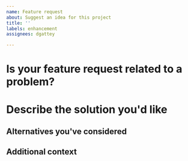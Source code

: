 ```yaml
---
name: Feature request
about: Suggest an idea for this project
title: ''
labels: enhancement
assignees: dgattey

---
```


# Is your feature request related to a problem?
<!-- A clear and concise description of what the problem is. Ex. I'm always frustrated when [...] -->

# Describe the solution you'd like
<!-- A clear and concise description of what you want to happen. -->

## Alternatives you've considered
<!-- A clear and concise description of any alternative solutions or features you've considered. -->

## Additional context
<!-- Add any other context or screenshots about the feature request here. -->
